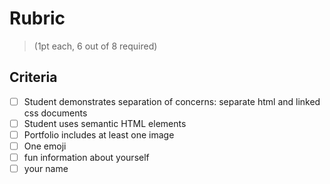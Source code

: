# Rubric 
> (1pt each, 6 out of 8 required)
> 
## Criteria
  - [ ] Student demonstrates separation of concerns: separate html and linked css documents
  - [ ] Student uses semantic HTML elements
  - [ ] Portfolio includes at least one image
  - [ ] One emoji
  - [ ] fun information about yourself
  - [ ] your name